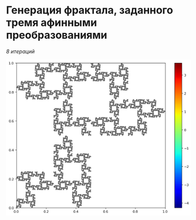 # Генерация фрактала, заданного тремя афинными преобразованиями

_8 итераций_

![Фрактал](fractal.png)